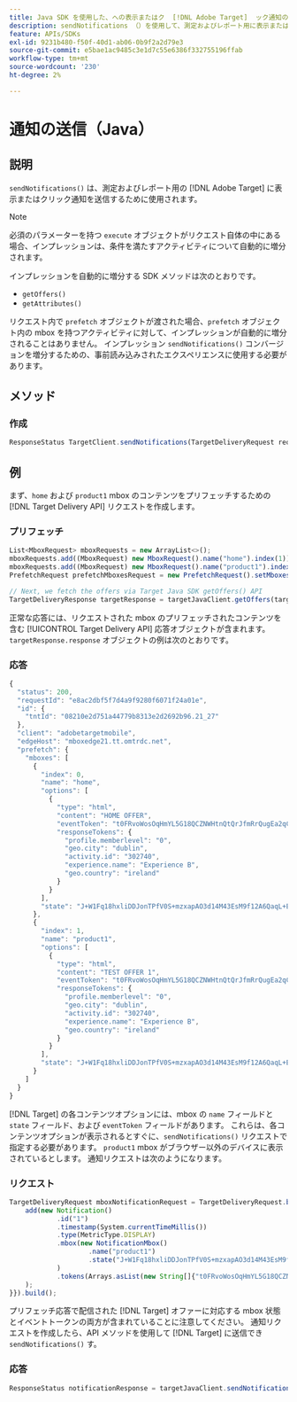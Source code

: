 ```yaml
---
title: Java SDK を使用した、への表示またはク  [!DNL Adobe Target]  ック通知の送信
description: sendNotifications （）を使用して、測定およびレポート用に表示またはクリック通知を送信する方法  [!DNL Adobe Target]  説明します。
feature: APIs/SDKs
exl-id: 9231b480-f50f-40d1-ab06-0b9f2a2d79e3
source-git-commit: e5bae1ac9485c3e1d7c55e6386f332755196ffab
workflow-type: tm+mt
source-wordcount: '230'
ht-degree: 2%

---
```


# 通知の送信（Java）

## 説明

`sendNotifications()` は、測定およびレポート用の [!DNL Adobe Target] に表示またはクリック通知を送信するために使用されます。

>[!NOTE]
>
>必須のパラメーターを持つ `execute` オブジェクトがリクエスト自体の中にある場合、インプレッションは、条件を満たすアクティビティについて自動的に増分されます。

インプレッションを自動的に増分する SDK メソッドは次のとおりです。

* `getOffers()`
* `getAttributes()`

リクエスト内で `prefetch` オブジェクトが渡された場合、`prefetch` オブジェクト内の mbox を持つアクティビティに対して、インプレッションが自動的に増分されることはありません。 インプレッション `sendNotifications()` コンバージョンを増分するための、事前読み込みされたエクスペリエンスに使用する必要があります。

## メソッド

### 作成

```javascript {line-numbers="true"}
ResponseStatus TargetClient.sendNotifications(TargetDeliveryRequest request)
```

## 例

まず、`home` および `product1` mbox のコンテンツをプリフェッチするための [!DNL Target Delivery API] リクエストを作成します。

### プリフェッチ

```javascript {line-numbers="true"}
List<MboxRequest> mboxRequests = new ArrayList<>();
mboxRequests.add((MboxRequest) new MboxRequest().name("home").index(1));
mboxRequests.add((MboxRequest) new MboxRequest().name("product1").index(2));
PrefetchRequest prefetchMboxesRequest = new PrefetchRequest().setMboxes(mboxRequests)

// Next, we fetch the offers via Target Java SDK getOffers() API
TargetDeliveryResponse targetResponse = targetJavaClient.getOffers(targetDeliveryRequest);
```

正常な応答には、リクエストされた mbox のプリフェッチされたコンテンツを含む [!UICONTROL Target Delivery API] 応答オブジェクトが含まれます。 `targetResponse.response` オブジェクトの例は次のとおりです。

### 応答

```javascript {line-numbers="true"}
{
  "status": 200,
  "requestId": "e8ac2dbf5f7d4a9f9280f6071f24a01e",
  "id": {
    "tntId": "08210e2d751a44779b8313e2d2692b96.21_27"
  },
  "client": "adobetargetmobile",
  "edgeHost": "mboxedge21.tt.omtrdc.net",
  "prefetch": {
    "mboxes": [
      {
        "index": 0,
        "name": "home",
        "options": [
          {
            "type": "html",
            "content": "HOME OFFER",
            "eventToken": "t0FRvoWosOqHmYL5G18QCZNWHtnQtQrJfmRrQugEa2qCnQ9Y9OaLL2gsdrWQTvE54PwSz67rmXWmSnkXpSSS2Q==",
            "responseTokens": {
              "profile.memberlevel": "0",
              "geo.city": "dublin",
              "activity.id": "302740",
              "experience.name": "Experience B",
              "geo.country": "ireland"
            }
          }
        ],
        "state": "J+W1Fq18hxliDDJonTPfV0S+mzxapAO3d14M43EsM9f12A6QaqL+E3XKkRFlmq9U"
      },
      {
        "index": 1,
        "name": "product1",
        "options": [
          {
            "type": "html",
            "content": "TEST OFFER 1",
            "eventToken": "t0FRvoWosOqHmYL5G18QCZNWHtnQtQrJfmRrQugEa2qCnQ9Y9OaLL2gsdrWQTvE54PwSz67rmXWmSnkXpSSS2Q==",
            "responseTokens": {
              "profile.memberlevel": "0",
              "geo.city": "dublin",
              "activity.id": "302740",
              "experience.name": "Experience B",
              "geo.country": "ireland"
            }
          }
        ],
        "state": "J+W1Fq18hxliDDJonTPfV0S+mzxapAO3d14M43EsM9f12A6QaqL+E3XKkRFlmq9U"
      }
    ]
  }
}
```

[!DNL Target] の各コンテンツオプションには、mbox の `name` フィールドと `state` フィールド、および `eventToken` フィールドがあります。 これらは、各コンテンツオプションが表示されるとすぐに、`sendNotifications()` リクエストで指定する必要があります。 `product1` mbox がブラウザー以外のデバイスに表示されているとします。 通知リクエストは次のようになります。

### リクエスト

```javascript {line-numbers="true"}
TargetDeliveryRequest mboxNotificationRequest = TargetDeliveryRequest.builder().notifications(new ArrayList() {{
    add(new Notification()
            .id("1")
            .timestamp(System.currentTimeMillis())
            .type(MetricType.DISPLAY)
            .mbox(new NotificationMbox()
                    .name("product1")
                    .state("J+W1Fq18hxliDDJonTPfV0S+mzxapAO3d14M43EsM9f12A6QaqL+E3XKkRFlmq9U")
            )
            .tokens(Arrays.asList(new String[]{"t0FRvoWosOqHmYL5G18QCZNWHtnQtQrJfmRrQugEa2qCnQ9Y9OaLL2gsdrWQTvE54PwSz67rmXWmSnkXpSSS2Q=="}))
    );
}}).build();
```

プリフェッチ応答で配信された [!DNL Target] オファーに対応する mbox 状態とイベントトークンの両方が含まれていることに注意してください。 通知リクエストを作成したら、API メソッドを使用して [!DNL Target] に送信でき `sendNotifications()` す。

### 応答

```javascript {line-numbers="true"}
ResponseStatus notificationResponse = targetJavaClient.sendNotifications(mboxNotificationRequest);
```
